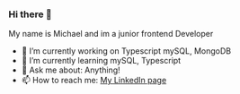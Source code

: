 ### Hi there 👋
My name is Michael and im a junior frontend Developer

- 🔭 I’m currently working on Typescript mySQL, MongoDB
- 🌱 I’m currently learning mySQL, Typescript
- 💬 Ask me about: Anything!
- 📫 How to reach me: [My LinkedIn page](https://www.linkedin.com/in/michal-wasilewski-751b8921a/)


<!--
**Michaelwasilewski/Michaelwasilewski** is a ✨ _special_ ✨ repository because its `README.md` (this file) appears on your GitHub profile.

Here are some ideas to get you started:

- 🔭 I’m currently working on ...
- 🌱 I’m currently learning javascript, JSdocs, frameworks
- 💬 Ask me about: Anything!
- 📫 How to reach me: 
-->
